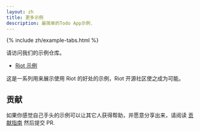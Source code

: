 ```yaml
---
layout: zh
title: 更多示例
description: 最简单的Todo App示例.
---
```


{% include zh/example-tabs.html %}

请访问我们的示例仓库。

- [Riot 示例](https://github.com/riot/examples)

这是一系列用来展示使用 Riot 的好处的示例，Riot 开源社区使之成为可能。

## 贡献

如果你感觉自己手头的示例可以让其它人获得帮助，并愿意分享出来，请阅读 [贡献指南](https://github.com/riot/examples/blob/gh-pages/CONTRIBUTING.md) 然后提交 PR.
